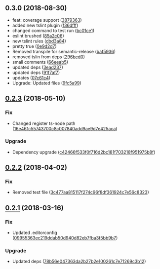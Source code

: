 ## 0.3.0 (2018-08-30)

* feat: coverage support ([3879363](https://github.com/unlight/node-package-starter/commit/3879363))
* added new tslint plugin ([f36dfff](https://github.com/unlight/node-package-starter/commit/f36dfff))
* changed command to test run ([bc01ce1](https://github.com/unlight/node-package-starter/commit/bc01ce1))
* eslint brushed ([85a2c06](https://github.com/unlight/node-package-starter/commit/85a2c06))
* new tslint rules ([dbd3a84](https://github.com/unlight/node-package-starter/commit/dbd3a84))
* pretty true ([0e9d2d7](https://github.com/unlight/node-package-starter/commit/0e9d2d7))
* Removed transpile for semantic-release ([baf5936](https://github.com/unlight/node-package-starter/commit/baf5936))
* removed tslin from deps ([296bcd0](https://github.com/unlight/node-package-starter/commit/296bcd0))
* small comments ([66eeab5](https://github.com/unlight/node-package-starter/commit/66eeab5))
* updated deps ([3ead237](https://github.com/unlight/node-package-starter/commit/3ead237))
* updated deps ([91f7af7](https://github.com/unlight/node-package-starter/commit/91f7af7))
* updates ([07c61c4](https://github.com/unlight/node-package-starter/commit/07c61c4))
* Upgrade: Updated files ([9fc5a99](https://github.com/unlight/node-package-starter/commit/9fc5a99))

<a name="0.2.3"></a>
## [0.2.3](https://github.com/unlight/node-package-starter/compare/v0.2.2...v0.2.3) (2018-05-10)


### Fix

* Changed register ts-node path ([16e461c55743700c8c007840add9ae9d7e425aca](https://github.com/unlight/node-package-starter/commit/16e461c55743700c8c007840add9ae9d7e425aca))

### Upgrade

* Dependency upgrade ([c42466f533f0f716d2bc181f703218f951975b8f](https://github.com/unlight/node-package-starter/commit/c42466f533f0f716d2bc181f703218f951975b8f))

<a name="0.2.2"></a>
## [0.2.2](https://github.com/unlight/node-package-starter/compare/v0.2.1...v0.2.2) (2018-04-02)


### Fix

* Removed test file ([3c477aa815117f274c96f8df361924c7e56c8323](https://github.com/unlight/node-package-starter/commit/3c477aa815117f274c96f8df361924c7e56c8323))

<a name="0.2.1"></a>
## [0.2.1](https://github.com/unlight/node-package-starter/compare/v0.2.0...v0.2.1) (2018-03-16)


### Fix

* Updated .editorconfig ([09955363ec219ddab50d940d82eb7fba3f5bb9b7](https://github.com/unlight/node-package-starter/commit/09955363ec219ddab50d940d82eb7fba3f5bb9b7))

### Upgrade

* Updated deps ([78b56e047363da2b27b2e100261c7e71269c3b12](https://github.com/unlight/node-package-starter/commit/78b56e047363da2b27b2e100261c7e71269c3b12))
